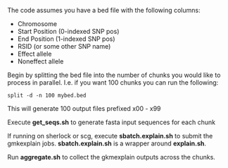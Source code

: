 The code assumes you have a bed file with the following columns:

* Chromosome
* Start Position (0-indexed SNP pos)
* End Position (1-indexed SNP pos)
* RSID (or some other SNP name)
* Effect allele
* Noneffect allele


Begin by splitting the bed file into the number of chunks you would like to process in parallel.
I.e. if you want 100 chunks you can run the following: 

```
split -d -n 100 mybed.bed
```

This will generate 100 output files prefixed x00 - x99

Execute **get_seqs.sh** to generate fasta input sequences for each chunk

If running on sherlock or scg, execute **sbatch.explain.sh** to submit the gmkexplain jobs.
**sbatch.explain.sh** is a wrapper around **explain.sh**.


Run **aggregate.sh** to collect the gkmexplain outputs across the chunks.
